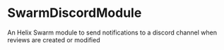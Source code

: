# SwarmDiscordModule
An Helix Swarm module to send notifications to a discord channel when reviews are created or modified
